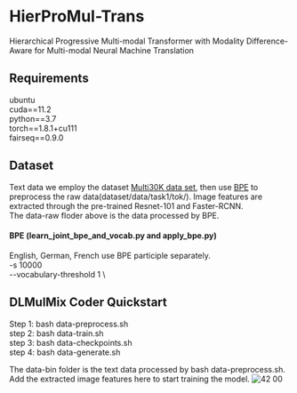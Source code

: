 # HierProMul-Trans
Hierarchical Progressive Multi-modal Transformer with Modality Difference-Aware for Multi-modal Neural Machine Translation
## Requirements
ubuntu  
cuda==11.2  
python==3.7  
torch==1.8.1+cu111  
fairseq==0.9.0  

## Dataset
Text data we employ the dataset [Multi30K data set](http://www.statmt.org/wmt18/multimodal-task.html), then use [BPE](https://github.com/rsennrich/subword-nmt) to preprocess the raw data(dataset/data/task1/tok/). Image features are extracted through the pre-trained Resnet-101 and Faster-RCNN.  
The data-raw floder above is the data processed by BPE.
#### BPE (learn_joint_bpe_and_vocab.py and apply_bpe.py)
English, German, French use BPE participle separately.   
-s 10000  \
--vocabulary-threshold 1 \
## DLMulMix Coder Quickstart
Step 1: bash data-preprocess.sh  
step 2: bash data-train.sh  
step 3: bash data-checkpoints.sh  
step 4: bash data-generate.sh  
 
The data-bin folder is the text data processed by bash data-preprocess.sh. Add the extracted image features here to start training the model.
![42 00](https://user-images.githubusercontent.com/82857063/160348699-eb499981-72de-4ad8-8301-cf4d3d0bb033.jpg)








